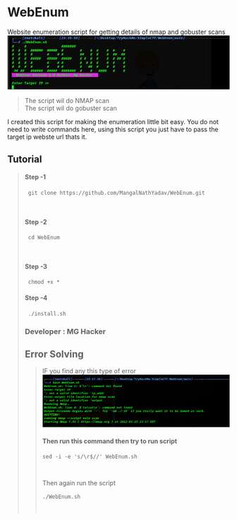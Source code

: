 # WebEnum
Website enumeration script for getting details of nmap and gobuster scans
<img src = "https://github.com/MangalNathYadav/WebEnum/blob/main/image_2022-03-26_090611.png" alt=WebEnum > </img>
<blockquote>
<p dir="auto">The script wil do NMAP scan  <br>
The script wil do gobuster scan</p>
</blockquote> 

I created this script for making the enumeration little bit easy.
You do not need to write commands here, using this script you just have to pass the target ip webste url thats it.


<h2>Tutorial</h2>
<blockquote>
<p dir="auto">
  <h4> Step -1 </h4>
  <div class="highlight"><pre class="highlight"><code> git clone https://github.com/MangalNathYadav/WebEnum.git 

</code></pre></div>
  <h4> Step -2 </h4>
  <div class="highlight"><pre class="highlight"><code> cd WebEnum

</code></pre></div>
  <h4> Step -3 </h4>
  <div class="highlight"><pre class="highlight"><code> chmod +x *
</code></pre></div>
<h4> Step -4 </h4>
  <div class="highlight"><pre class="highlight"><code> ./install.sh
</code></pre></div>
  </blackquote>
<h3>Developer : MG Hacker </h3>


<h2> Error Solving </h2>
<blockquote> IF you find any this type of error 
<img src= "https://github.com/MangalNathYadav/WebEnum/blob/main/image_2022-03-26_085241.png" alt=error_> </img>

<h4> Then run this command then try to run script </h4>
 <div class="highlight"><pre class="highlight"><code>sed -i -e 's/\r$//' WebEnum.sh

</code></pre></div>
Then again run the script 
<div class="highlight"><pre class="highlight"><code>./WebEnum.sh

</code></pre></div>
